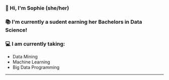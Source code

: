 ### 👋 Hi, I'm Sophie (she/her)  

### :books: I'm currently a sudent earning her Bachelors in Data Science!


### :computer: I am currently taking: 
* Data Mining
* Machine Learning
* Big Data Programming
-----
 
